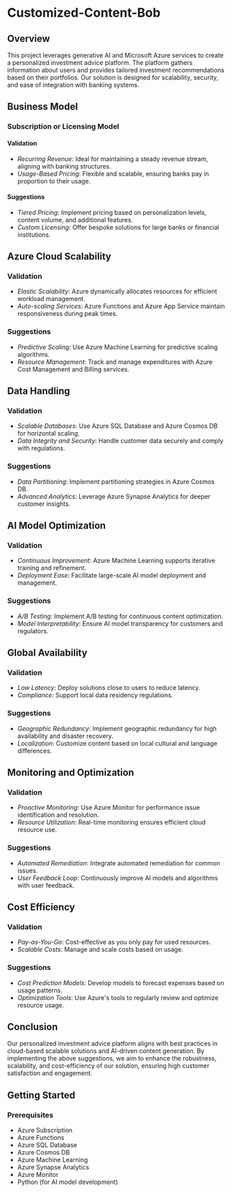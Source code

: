 # Customized-Content-Bob

## Overview

This project leverages generative AI and Microsoft Azure services to create a personalized investment advice platform. The platform gathers information about users and provides tailored investment recommendations based on their portfolios. Our solution is designed for scalability, security, and ease of integration with banking systems.

## Business Model

### Subscription or Licensing Model

#### Validation
- *Recurring Revenue*: Ideal for maintaining a steady revenue stream, aligning with banking structures.
- *Usage-Based Pricing*: Flexible and scalable, ensuring banks pay in proportion to their usage.

#### Suggestions
- *Tiered Pricing*: Implement pricing based on personalization levels, content volume, and additional features.
- *Custom Licensing*: Offer bespoke solutions for large banks or financial institutions.

## Azure Cloud Scalability

### Validation
- *Elastic Scalability*: Azure dynamically allocates resources for efficient workload management.
- *Auto-scaling Services*: Azure Functions and Azure App Service maintain responsiveness during peak times.

### Suggestions
- *Predictive Scaling*: Use Azure Machine Learning for predictive scaling algorithms.
- *Resource Management*: Track and manage expenditures with Azure Cost Management and Billing services.

## Data Handling

### Validation
- *Scalable Databases*: Use Azure SQL Database and Azure Cosmos DB for horizontal scaling.
- *Data Integrity and Security*: Handle customer data securely and comply with regulations.

### Suggestions
- *Data Partitioning*: Implement partitioning strategies in Azure Cosmos DB.
- *Advanced Analytics*: Leverage Azure Synapse Analytics for deeper customer insights.

## AI Model Optimization

### Validation
- *Continuous Improvement*: Azure Machine Learning supports iterative training and refinement.
- *Deployment Ease*: Facilitate large-scale AI model deployment and management.

### Suggestions
- *A/B Testing*: Implement A/B testing for continuous content optimization.
- *Model Interpretability*: Ensure AI model transparency for customers and regulators.

## Global Availability

### Validation
- *Low Latency*: Deploy solutions close to users to reduce latency.
- *Compliance*: Support local data residency regulations.

### Suggestions
- *Geographic Redundancy*: Implement geographic redundancy for high availability and disaster recovery.
- *Localization*: Customize content based on local cultural and language differences.

## Monitoring and Optimization

### Validation
- *Proactive Monitoring*: Use Azure Monitor for performance issue identification and resolution.
- *Resource Utilization*: Real-time monitoring ensures efficient cloud resource use.

### Suggestions
- *Automated Remediation*: Integrate automated remediation for common issues.
- *User Feedback Loop*: Continuously improve AI models and algorithms with user feedback.

## Cost Efficiency

### Validation
- *Pay-as-You-Go*: Cost-effective as you only pay for used resources.
- *Scalable Costs*: Manage and scale costs based on usage.

### Suggestions
- *Cost Prediction Models*: Develop models to forecast expenses based on usage patterns.
- *Optimization Tools*: Use Azure's tools to regularly review and optimize resource usage.

## Conclusion

Our personalized investment advice platform aligns with best practices in cloud-based scalable solutions and AI-driven content generation. By implementing the above suggestions, we aim to enhance the robustness, scalability, and cost-efficiency of our solution, ensuring high customer satisfaction and engagement.

## Getting Started

### Prerequisites
- Azure Subscription
- Azure Functions
- Azure SQL Database
- Azure Cosmos DB
- Azure Machine Learning
- Azure Synapse Analytics
- Azure Monitor
- Python (for AI model development)